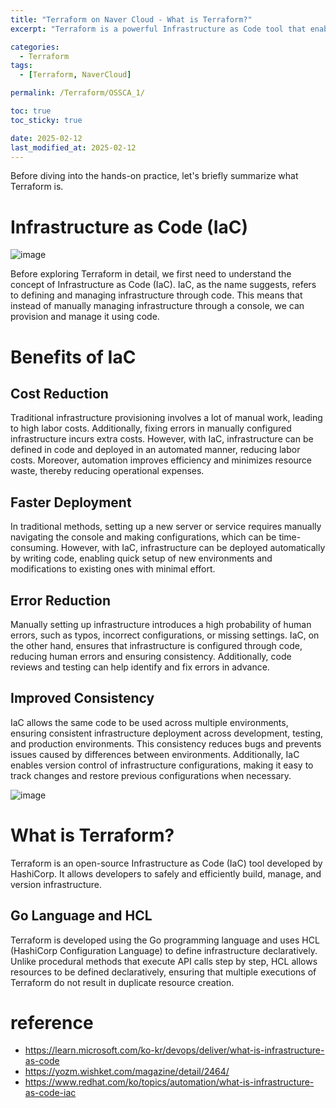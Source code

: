 ```yaml
---
title: "Terraform on Naver Cloud - What is Terraform?"
excerpt: "Terraform is a powerful Infrastructure as Code tool that enables efficient, automated, and consistent infrastructure management, reducing costs, speeding up deployment, minimizing errors, and ensuring consistency across environments."

categories:
  - Terraform
tags:
  - [Terraform, NaverCloud]

permalink: /Terraform/OSSCA_1/

toc: true
toc_sticky: true

date: 2025-02-12
last_modified_at: 2025-02-12
---
```


Before diving into the hands-on practice, let's briefly summarize what Terraform is.

# Infrastructure as Code (IaC)

![image](https://img1.daumcdn.net/thumb/R1280x0/?scode=mtistory2&fname=https%3A%2F%2Fblog.kakaocdn.net%2Fdn%2FchYxhZ%2FbtsIsMqMdXF%2FNqhZwZmNwKQB5z1e2P3j30%2Fimg.png)

Before exploring Terraform in detail, we first need to understand the concept of Infrastructure as Code (IaC). IaC, as the name suggests, refers to defining and managing infrastructure through code. This means that instead of manually managing infrastructure through a console, we can provision and manage it using code.

# Benefits of IaC

## Cost Reduction

Traditional infrastructure provisioning involves a lot of manual work, leading to high labor costs. Additionally, fixing errors in manually configured infrastructure incurs extra costs. However, with IaC, infrastructure can be defined in code and deployed in an automated manner, reducing labor costs. Moreover, automation improves efficiency and minimizes resource waste, thereby reducing operational expenses.

## Faster Deployment

In traditional methods, setting up a new server or service requires manually navigating the console and making configurations, which can be time-consuming. However, with IaC, infrastructure can be deployed automatically by writing code, enabling quick setup of new environments and modifications to existing ones with minimal effort.

## Error Reduction

Manually setting up infrastructure introduces a high probability of human errors, such as typos, incorrect configurations, or missing settings. IaC, on the other hand, ensures that infrastructure is configured through code, reducing human errors and ensuring consistency. Additionally, code reviews and testing can help identify and fix errors in advance.

## Improved Consistency

IaC allows the same code to be used across multiple environments, ensuring consistent infrastructure deployment across development, testing, and production environments. This consistency reduces bugs and prevents issues caused by differences between environments. Additionally, IaC enables version control of infrastructure configurations, making it easy to track changes and restore previous configurations when necessary.

![image](https://img1.daumcdn.net/thumb/R1280x0/?scode=mtistory2&fname=https%3A%2F%2Fblog.kakaocdn.net%2Fdn%2FcVv7pf%2FbtsIrvXOQbn%2FkBqpvo2x4Bkq8ON4STySbk%2Fimg.png)
# What is Terraform?

Terraform is an open-source Infrastructure as Code (IaC) tool developed by HashiCorp. It allows developers to safely and efficiently build, manage, and version infrastructure.

## Go Language and HCL

Terraform is developed using the Go programming language and uses HCL (HashiCorp Configuration Language) to define infrastructure declaratively. Unlike procedural methods that execute API calls step by step, HCL allows resources to be defined declaratively, ensuring that multiple executions of Terraform do not result in duplicate resource creation.



# reference
- https://learn.microsoft.com/ko-kr/devops/deliver/what-is-infrastructure-as-code
- https://yozm.wishket.com/magazine/detail/2464/
- https://www.redhat.com/ko/topics/automation/what-is-infrastructure-as-code-iac